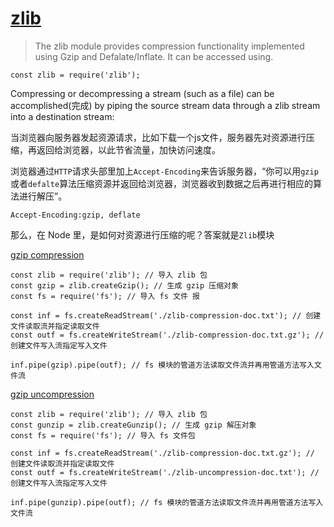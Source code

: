 # [zlib](https://nodejs.org/dist/latest-v8.x/docs/api/zlib.html)

> The zlib module provides compression functionality implemented using Gzip and Defalate/Inflate. It can be accessed using.

`const zlib = require('zlib');`

Compressing or decompressing a stream (such as a file) can be accomplished(完成) by piping the source stream data through a zlib stream into a destination stream:

当浏览器向服务器发起资源请求，比如下载一个js文件，服务器先对资源进行压缩，再返回给浏览器，以此节省流量，加快访问速度。

浏览器通过`HTTP`请求头部里加上`Accept-Encoding`来告诉服务器，“你可以用`gzip`或者`defalte`算法压缩资源并返回给浏览器，浏览器收到数据之后再进行相应的算法进行解压”。

`Accept-Encoding:gzip, deflate`

那么，在 Node 里，是如何对资源进行压缩的呢？答案就是`Zlib`模块

[gzip compression](./code/zlib-compression.js)
``` NODE
const zlib = require('zlib'); // 导入 zlib 包
const gzip = zlib.createGzip(); // 生成 gzip 压缩对象
const fs = require('fs'); // 导入 fs 文件 报

const inf = fs.createReadStream('./zlib-compression-doc.txt'); // 创建文件读取流并指定读取文件 
const outf = fs.createWriteStream('./zlib-compression-doc.txt.gz'); // 创建文件写入流指定写入文件

inf.pipe(gzip).pipe(outf); // fs 模块的管道方法读取文件流并再用管道方法写入文件流
```

[gzip uncompression](./code/zlib-uncompression.js)

``` NODE
const zlib = require('zlib'); // 导入 zlib 包
const gunzip = zlib.createGunzip(); // 生成 gzip 解压对象
const fs = require('fs'); // 导入 fs 文件包 

const inf = fs.createReadStream('./zlib-compression-doc.txt.gz'); // 创建文件读取流并指定读取文件 
const outf = fs.createWriteStream('./zlib-uncompression-doc.txt'); // 创建文件写入流指定写入文件

inf.pipe(gunzip).pipe(outf); // fs 模块的管道方法读取文件流并再用管道方法写入文件流
```

